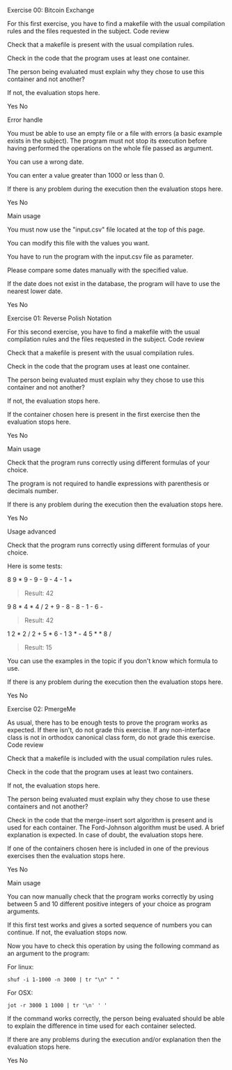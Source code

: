 Exercise 00: Bitcoin Exchange

For this first exercise, you have to find a makefile with the usual compilation rules and the files requested in the subject.
Code review

Check that a makefile is present with the usual compilation rules.

Check in the code that the program uses at least one container.

The person being evaluated must explain why they chose to use this
container and not another?

If not, the evaluation stops here.

Yes No


Error handle

You must be able to use an empty file or a file with errors
(a basic example exists in the subject). The program must not stop
its execution before having performed the operations on the whole
file passed as argument.

You can use a wrong date.

You can enter a value greater than 1000 or less than 0.

If there is any problem during the execution then the evaluation stops here.

Yes No


Main usage

You must now use the "input.csv" file located at the top of this page.

You can modify this file with the values you want.

You have to run the program with the input.csv file as parameter.

Please compare some dates manually with the specified value.

If the date does not exist in the database, the program will have to use the
nearest lower date.

Yes No


Exercise 01: Reverse Polish Notation

For this second exercise, you have to find a makefile with the usual compilation rules and the files requested in the subject.
Code review

Check that a makefile is present with the usual compilation rules.

Check in the code that the program uses at least one container.

The person being evaluated must explain why they chose to
use this container and not another?

If not, the evaluation stops here.

If the container chosen here is present in the first exercise
then the evaluation stops here.

Yes No


Main usage

Check that the program runs correctly using different formulas of your choice.

The program is not required to handle expressions with parenthesis or decimals
number.

If there is any problem during the execution then the evaluation stops here.

Yes No


Usage advanced

Check that the program runs correctly using different formulas of your choice.

Here is some tests:

8 9 * 9 - 9 - 9 - 4 - 1 +
  > Result: 42

  9 8 * 4 * 4 / 2 + 9 - 8 - 8 - 1 - 6 -
  > Result: 42

  1 2 * 2 / 2 + 5 * 6 - 1 3 * - 4 5 * * 8 /
  > Result: 15


You can use the examples in the topic if you don't know which formula to use.

If there is any problem during the execution then the evaluation stops here.

Yes No


Exercise 02: PmergeMe

As usual, there has to be enough tests to prove the program works as expected. If there isn't, do not grade this exercise. If any non-interface class is not in orthodox canonical class form, do not grade this exercise.
Code review

Check that a makefile is included with the usual compilation rules rules.

Check in the code that the program uses at least two containers.

If not, the evaluation stops here.

The person being evaluated must explain why they chose to use these containers
and not another?

Check in the code that the merge-insert sort algorithm is present and
is used for each container. The Ford-Johnson algorithm must be used.
A brief explanation is expected. In case of doubt, the evaluation stops here.

If one of the containers chosen here is included in one of the previous
exercises then the evaluation stops here.

Yes No


Main usage

You can now manually check that the program works correctly by using between
5 and 10 different positive integers of your choice as program arguments.

If this first test works and gives a sorted sequence of numbers you can continue.
If not, the evaluation stops now.

Now you have to check this operation by using the following command as an
argument to the program:

For linux:

`shuf -i 1-1000 -n 3000 | tr "\n" " " `


For OSX:

`jot -r 3000 1 1000 | tr '\n' ' '`


If the command works correctly, the person being evaluated should be able to
explain the difference in time used for each container selected.

If there are any problems during the execution and/or explanation then the
evaluation stops here.

Yes No
